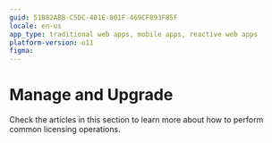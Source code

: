 ```yaml
---
guid: 51B82ABB-C5DC-401E-801F-469CF893F85F
locale: en-us
app_type: traditional web apps, mobile apps, reactive web apps
platform-version: o11
figma:
---
```


# Manage and Upgrade

Check the articles in this section to learn more about how to perform common licensing operations.
